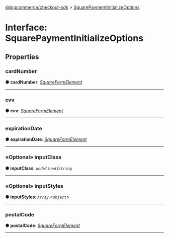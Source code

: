 [@bigcommerce/checkout-sdk](../README.md) > [SquarePaymentInitializeOptions](../interfaces/squarepaymentinitializeoptions.md)



# Interface: SquarePaymentInitializeOptions


## Properties
<a id="cardnumber"></a>

###  cardNumber

**●  cardNumber**:  *[SquareFormElement](squareformelement.md)* 






___

<a id="cvv"></a>

###  cvv

**●  cvv**:  *[SquareFormElement](squareformelement.md)* 






___

<a id="expirationdate"></a>

###  expirationDate

**●  expirationDate**:  *[SquareFormElement](squareformelement.md)* 






___

<a id="inputclass"></a>

### «Optional» inputClass

**●  inputClass**:  *`undefined`⎮`string`* 






___

<a id="inputstyles"></a>

### «Optional» inputStyles

**●  inputStyles**:  *`Array`.<`object`>* 






___

<a id="postalcode"></a>

###  postalCode

**●  postalCode**:  *[SquareFormElement](squareformelement.md)* 






___


